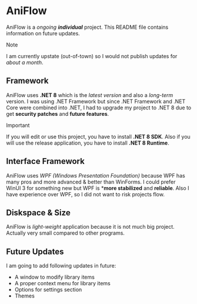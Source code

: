 # AniFlow
AniFlow is a *ongoing* ***individual*** project. This README file contains information on future updates.

>[!NOTE]
>I am currently upstate (out-of-town) so I would not publish updates for *about a month*.

## Framework
AniFlow uses **.NET 8** which is the *latest version* and also a *long-term* version. I was using .NET Framework but since .NET Framework and .NET Core
were combined into .NET, I had to upgrade my project to .NET 8 due to get **security patches** and **future features**.

>[!IMPORTANT]
>If you will edit or use this project, you have to install **.NET 8 SDK**.
>Also if you will use the release application, you have to install **.NET 8 Runtime**.

## Interface Framework
AniFlow uses *WPF (Windows Presentation Foundation)* because WPF has many pros and more advanced & better than WinForms.
I could prefer WinUI 3 for something new but WPF is ***more stabilized** and **reliable**. Also I have experience over WPF, so I did not want to risk
projects flow.

## Diskspace & Size
AniFlow is *light-weight* application because it is not much big project. Actually very small compared to other programs.

## Future Updates
I am going to add following updates in future:

- A window to modify library items
- A proper context menu for library items
- Options for settings section
- Themes
